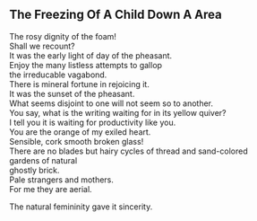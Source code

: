 The Freezing Of A Child Down A Area
-----------------------------------
The rosy dignity of the foam!  
Shall we recount?  
It was the early light of day of the pheasant.  
Enjoy the many listless attempts to gallop  
the irreducable vagabond.  
There is mineral fortune in rejoicing it.  
It was the sunset of the pheasant.  
What seems disjoint to one will not seem so to another.  
You say, what is the writing waiting for in its yellow quiver?  
I tell you it is waiting for productivity like you.  
You are the orange of my exiled heart.  
Sensible, cork smooth broken glass!  
There are no blades but hairy cycles of thread and sand-colored  
gardens of natural  
ghostly brick.  
Pale strangers and mothers.  
For me they are aerial.  
  
The natural femininity gave it sincerity.  
